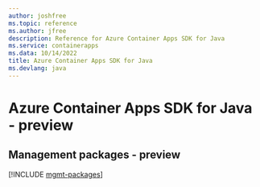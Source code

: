 ```yaml
---
author: joshfree
ms.topic: reference
ms.author: jfree
description: Reference for Azure Container Apps SDK for Java
ms.service: containerapps
ms.data: 10/14/2022
title: Azure Container Apps SDK for Java
ms.devlang: java
---
```

# Azure Container Apps SDK for Java - preview

## Management packages - preview
[!INCLUDE [mgmt-packages](container-apps-mgmt-index.md)]